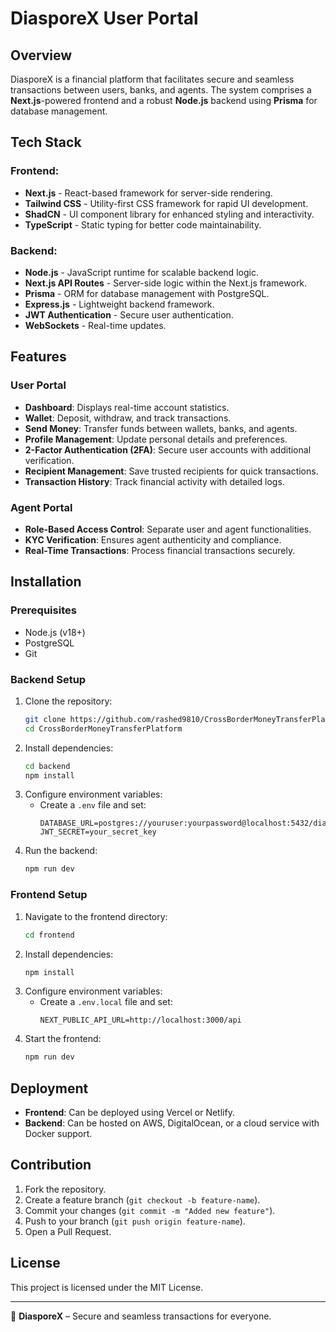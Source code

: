 # DiasporeX User Portal

## Overview
DiasporeX is a financial platform that facilitates secure and seamless transactions between users, banks, and agents. The system comprises a **Next.js**-powered frontend and a robust **Node.js** backend using **Prisma** for database management.

## Tech Stack
### Frontend:
- **Next.js** - React-based framework for server-side rendering.
- **Tailwind CSS** - Utility-first CSS framework for rapid UI development.
- **ShadCN** - UI component library for enhanced styling and interactivity.
- **TypeScript** - Static typing for better code maintainability.

### Backend:
- **Node.js** - JavaScript runtime for scalable backend logic.
- **Next.js API Routes** - Server-side logic within the Next.js framework.
- **Prisma** - ORM for database management with PostgreSQL.
- **Express.js** - Lightweight backend framework.
- **JWT Authentication** - Secure user authentication.
- **WebSockets** - Real-time updates.

## Features
### User Portal
- **Dashboard**: Displays real-time account statistics.
- **Wallet**: Deposit, withdraw, and track transactions.
- **Send Money**: Transfer funds between wallets, banks, and agents.
- **Profile Management**: Update personal details and preferences.
- **2-Factor Authentication (2FA)**: Secure user accounts with additional verification.
- **Recipient Management**: Save trusted recipients for quick transactions.
- **Transaction History**: Track financial activity with detailed logs.

### Agent Portal
- **Role-Based Access Control**: Separate user and agent functionalities.
- **KYC Verification**: Ensures agent authenticity and compliance.
- **Real-Time Transactions**: Process financial transactions securely.

## Installation
### Prerequisites
- Node.js (v18+)
- PostgreSQL
- Git

### Backend Setup
1. Clone the repository:
   ```sh
   git clone https://github.com/rashed9810/CrossBorderMoneyTransferPlatform.git
   cd CrossBorderMoneyTransferPlatform
   ```
2. Install dependencies:
   ```sh
   cd backend
   npm install
   ```
3. Configure environment variables:
   - Create a `.env` file and set:
     ```env
     DATABASE_URL=postgres://youruser:yourpassword@localhost:5432/diasporex
     JWT_SECRET=your_secret_key
     ```
4. Run the backend:
   ```sh
   npm run dev
   ```

### Frontend Setup
1. Navigate to the frontend directory:
   ```sh
   cd frontend
   ```
2. Install dependencies:
   ```sh
   npm install
   ```
3. Configure environment variables:
   - Create a `.env.local` file and set:
     ```env
     NEXT_PUBLIC_API_URL=http://localhost:3000/api
     ```
4. Start the frontend:
   ```sh
   npm run dev
   ```

## Deployment
- **Frontend**: Can be deployed using Vercel or Netlify.
- **Backend**: Can be hosted on AWS, DigitalOcean, or a cloud service with Docker support.

## Contribution
1. Fork the repository.
2. Create a feature branch (`git checkout -b feature-name`).
3. Commit your changes (`git commit -m "Added new feature"`).
4. Push to your branch (`git push origin feature-name`).
5. Open a Pull Request.

## License
This project is licensed under the MIT License.

---
🚀 **DiasporeX** – Secure and seamless transactions for everyone.
